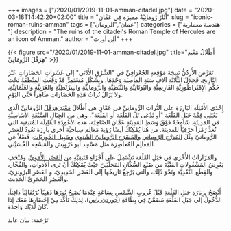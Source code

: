+++
images = ["/2020/01/2019-11-01-amman-citadel.jpg"]
date = "2020-03-18T14:42:20+02:00"
title = "آثَارٌ رُومَانِيَّةٌ مميزة فِي عَمَّان"
slug = "iconic-roman-ruins-amman"
tags = ["عمان","الرومان"]
categories = ["هندسة معمارية "]
description = "The ruins of the citadel's Roman Temple of Hercules are an icon of Amman."
author = "ألِن أورث"
+++

{{< figure src="/2020/01/2019-11-01-amman-citadel.jpg" title="أَطْلَالُ مَعْبَدِ هِرَقْلَ الرُّومَانِيِّ" >}}

تَعَرَّضَ الأُردُنُّ نَتِيجَةَ مَوْقِعهِ الجُغْرَافِيِّ في "الشَّرْقِ الأَدْنَى" إلى عَشَرَاتِ الحَضَارَاتِ عَبْرَ التَّارِيخ. فَخِلالَ الثَّلاثَةِ آلافِ سَنَةٍ المَاضِيَةِ وَحْدَهَا، وبِشَكْلٍ مُسْتَمِرٍّ قَدْ وَقَعَتِ المِنْطَقَةُ تَحْتَ حُكْمِ الإِمْبَراطُورِيَّةِ الفَارِسِيَّةِ واليُونَانِيَّةِ والنَّبَطِيَّةِ والرُّومانِيَّةِ والبِيزَنْطِيَّةِ والعَرَبِيَّةِ والعُثْمَانِيَّةِ، ولا يَزَالُ تُراثُ هَذِهِ الحَضَارَاتِ ظَاهِراً حَتَّى اليَوْمِ.

<!--more-->

إِحْدَى الأَمْثِلَةِ البَارِزَةِ على التُّراثِ الرُّومانِيِّ في عَمَّان هي أَطْلَالُ [مَعْبَدِ هِرَقْلَ](https://ar.wikipedia.org/wiki/%D9%85%D8%B9%D8%A8%D8%AF_%D9%87%D8%B1%D9%82%D9%84_(%D8%B9%D9%85%D8%A7%D9%86)) الرُّومَانِيِّ الّذي يَعْتَلِي قِمَّةَ جَبَلِ القَلْعَة "أو تُدْعَى تَلّ القَلْعَة أو القَلْعَة"، وهي من الجِبَالِ السَّبْعَةِ الأَسَاسِيَّةِ في المَدِينَةِ. شَامِخَةٌ فَوْقَ وَسَطِ المَدِينَةِ عَمَّان الصَّاخِبَة، هذه الأَعْمِدَة القَلِيلَة المُتبقية التي تُعَدُّ رَمْزاً حَرْفِيّاً للمدينة. من هُنا يُمْكِنُكَ أيضًا رُؤيةَ مَعَالِم سِياحيَّة أُخرى بارِزَة تَعُودُ للعَصْرِ الرُّومانيّ مِثْلَ [المُدرَّج الرّوماني](https://ar.wikipedia.org/wiki/%D8%A7%D9%84%D9%85%D8%AF%D8%B1%D8%AC_%D8%A7%D9%84%D8%B1%D9%88%D9%85%D8%A7%D9%86%D9%8A_(%D8%B9%D9%85%D8%A7%D9%86)) [والمَسْرَح الرُّومانيّ الشّتوي](https://ar.wikipedia.org/wiki/%D9%85%D8%B3%D8%B1%D8%AD_%D8%A7%D9%84%D8%A3%D9%88%D8%AF%D9%8A%D9%88%D9%86_(%D8%B9%D9%85%D8%A7%D9%86)) [وسَبِيل الحُوريّات](https://ar.wikipedia.org/wiki/%D8%B3%D8%A8%D9%8A%D9%84_%D8%A7%D9%84%D8%AD%D9%88%D8%B1%D9%8A%D8%A7%D8%AA_(%D8%B9%D9%85%D8%A7%D9%86))، فَضْلاً عن المَعالِم المُعاصِرَة مثل مَسْجِد أبو دَرْوِيش والمَسْجِد الحُسَيْني.

والمَزَاراتُ الأُخْرَى في جَبَلِ القَلْعَة تَشْتَمِلُ على أَجْزَاءٍ مُتَبقِيَّةٍ من [القَصْرِ الأُمَوِيِّ](https://ar.wikipedia.org/wiki/%D8%A7%D9%84%D9%82%D8%B5%D8%B1_%D8%A7%D9%84%D8%A3%D9%85%D9%88%D9%8A_(%D8%B9%D9%85%D8%A7%D9%86))، ومُتْحَفٍ يَعْرِضُ المَشْغُولاتِ الفَنِّيَّةَ من صُنْعِ السُّكَّانِ المَحَلِّيّينَ حَيْثُ يُمْكِنُكَ أَنْ تَرى الأَدَواتِ، والفُخَّار، والقِطَع النَّقْدِيَّة ونَحْوَ ذَلِك، والتي يَرْجِعُ تَارِيخُها إلى العَصْرِ الحَدِيدِيّ، و العَصْرِ البرُونزِيّ، والعَصْرِ الحَجَرِيِّ الحَدِيث.

أَنْصَحُ بِزِيَارَةِ جَبَلِ القَلْعَةِ قَبْلَ غُروبِ الشَّمْسِ بِسَاعَةٍ عِنْدَمَا يُصْبِحُ نُورُهَا ذَهَبِيّاً بُرْتُقَالِيّاً دَافِئاً. الدُّخُولُ إلى جَبَلِ القَلْعَةِ مُضَمَّنٌ فِي بِطَاقَةِ ([جوردن باس](https://www.jordanpass.jo/))، لِذلِكَ تَأكَّد مِنْ إِحْضَارِهَا مَعَك إِذَا كَانَ لَدَيْك وَاحِدَة.

تَرْجَمَة: بيان عابد
